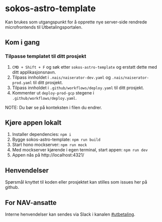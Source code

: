 # sokos-astro-template

Kan brukes som utgangspunkt for å opprette nye server-side rendrede microfrontends til Utbetalingsportalen.

## Kom i gang

### Tilpasse templatet til ditt prosjekt

1. `CMD + Shift + F` og søk etter `sokos-astro-template` og erstatt dette med ditt applikasjonsnavn.
2. Tilpass innholdet i `.nais/naiserator-dev.yaml` og `.nais/naiserator-prod.yaml` til ditt prosjekt.
3. Tilpass innholdet i `.github/workflows/deploy.yaml` til ditt prosjekt.
4. Kommenter ut `deploy-prod-gcp` stegene i `.github/workflows/deploy.yaml`.

NOTE: Du bør se på konteksten i filen du endrer.

## Kjøre appen lokalt

1. Installer dependencies: `npm i`
2. Bygge sokos-astro-template: `npm run build`
3. Start hono mockserver: `npm run mock`
4. Med mockserver kjørende i egen terminal, start appen: `npm run dev`
5. Appen nås på http://localhost:4321/

## Henvendelser

Spørsmål knyttet til koden eller prosjektet kan stilles som issues her på github.

## For NAV-ansatte

Interne henvendelser kan sendes via Slack i kanalen [#utbetaling](https://nav-it.slack.com/archives/CKZADNFBP).
